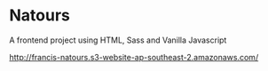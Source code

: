 # Natours
A frontend project using HTML, Sass and Vanilla Javascript

http://francis-natours.s3-website-ap-southeast-2.amazonaws.com/
